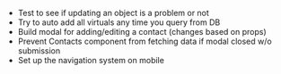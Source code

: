 * Test to see if updating an object is a problem or not
* Try to auto add all virtuals any time you query from DB
* Build modal for adding/editing a contact (changes based on props)
* Prevent Contacts component from fetching data if modal closed w/o submission
* Set up the navigation system on mobile
